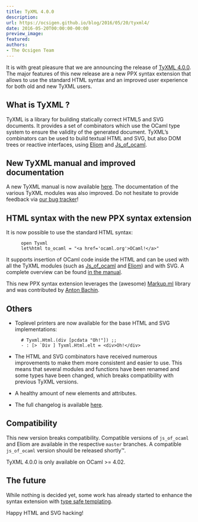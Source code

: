 ```yaml
---
title: TyXML 4.0.0
description:
url: https://ocsigen.github.io/blog/2016/05/20/tyxml4/
date: 2016-05-20T00:00:00-00:00
preview_image:
featured:
authors:
- The Ocsigen Team
---
```


<p>It is with great pleasure that we are announcing the release of <a href="https://github.com/ocsigen/tyxml/releases/tag/4.0.0">TyXML 4.0.0</a>. The major features of this new release are a new PPX syntax extension that allows to use the standard HTML syntax and an improved user experience for both old and new TyXML users.</p>

<h2>What is TyXML ?</h2>

<p>TyXML is a library for building statically correct HTML5 and SVG documents.
It provides a set of combinators which use the OCaml type system to ensure the validity of the generated document. TyXML&rsquo;s combinators can be used to build textual HTML and SVG, but also DOM trees or reactive interfaces, using <a href="https://ocsigen.org/eliom/manual/clientserver-html">Eliom</a> and <a href="https://ocsigen.org/js_of_ocaml/api/Tyxml_js">Js_of_ocaml</a>.</p>

<h2>New TyXML manual and improved documentation</h2>

<p>A new TyXML manual is now available <a href="https://ocsigen.org/tyxml/4.0/manual/intro">here</a>. The documentation of the various TyXML modules was also improved. Do not hesitate to provide feedback via <a href="https://github.com/ocsigen/tyxml/issues">our bug tracker</a>!</p>

<h2>HTML syntax with the new PPX syntax extension</h2>

<p>It is now possible to use the standard HTML syntax:</p>

<figure class="highlight"><pre><code class="language-ocaml" data-lang="ocaml"><span class="k">open</span> <span class="nc">Tyxml</span>
<span class="k">let</span><span class="o">%</span><span class="n">html</span> <span class="n">to_ocaml</span> <span class="o">=</span> <span class="s2">&quot;&lt;a href='ocaml.org'&gt;OCaml!&lt;/a&gt;&quot;</span></code></pre></figure>

<p>It supports insertion of OCaml code inside the HTML and can be used with all the TyXML modules (such as <a href="https://ocsigen.org/js_of_ocaml/api/Tyxml_js">Js_of_ocaml</a> and <a href="https://ocsigen.org/eliom/manual/clientserver-html">Eliom</a>) and with SVG. A complete overview can be found <a href="https://ocsigen.org/tyxml/4.0/manual/ppx">in the manual</a>.</p>

<p>This new PPX syntax extension leverages the (awesome) <a href="https://github.com/aantron/markup.ml">Markup.ml</a> library and was contributed by <a href="https://github.com/aantron">Anton Bachin</a>.</p>

<h2>Others</h2>

<ul>
  <li>Toplevel printers are now available for the base HTML and SVG implementations:</li>
</ul>

<figure class="highlight"><pre><code class="language-ocaml" data-lang="ocaml"><span class="o">#</span> <span class="nn">Tyxml</span><span class="p">.</span><span class="nn">Html</span><span class="p">.(</span><span class="n">div</span> <span class="p">[</span><span class="n">pcdata</span> <span class="s2">&quot;Oh!&quot;</span><span class="p">])</span> <span class="p">;;</span>
<span class="o">-</span> <span class="o">:</span> <span class="p">[</span><span class="o">&gt;</span> <span class="nt">`Div</span> <span class="p">]</span> <span class="nn">Tyxml</span><span class="p">.</span><span class="nn">Html</span><span class="p">.</span><span class="n">elt</span> <span class="o">=</span> <span class="o">&lt;</span><span class="n">div</span><span class="o">&gt;</span><span class="nc">Oh</span><span class="o">!&lt;/</span><span class="n">div</span><span class="o">&gt;</span></code></pre></figure>

<ul>
  <li>
    <p>The HTML and SVG combinators have received numerous improvements to make them more consistent and easier to use. This means that several modules and functions have been renamed and some types have been changed, which breaks compatibility with previous TyXML versions.</p>
  </li>
  <li>
    <p>A healthy amount of new elements and attributes.</p>
  </li>
  <li>
    <p>The full changelog is available <a href="https://github.com/ocsigen/tyxml/releases/tag/4.0.0">here</a>.</p>
  </li>
</ul>

<h2>Compatibility</h2>

<p>This new version breaks compatibility. Compatible versions of <code class="language-plaintext highlighter-rouge">js_of_ocaml</code> and Eliom are available in the respective <code class="language-plaintext highlighter-rouge">master</code> branches.
A compatible <code class="language-plaintext highlighter-rouge">js_of_ocaml</code> version should be released shortly&trade;.</p>

<p>TyXML 4.0.0 is only available on OCaml &gt;= 4.02.</p>

<h2>The future</h2>

<p>While nothing is decided yet, some work has already started to enhance the syntax extension with <a href="https://github.com/ocsigen/tyxml/pull/128">type safe templating</a>.</p>

<p>Happy HTML and SVG hacking!</p>

